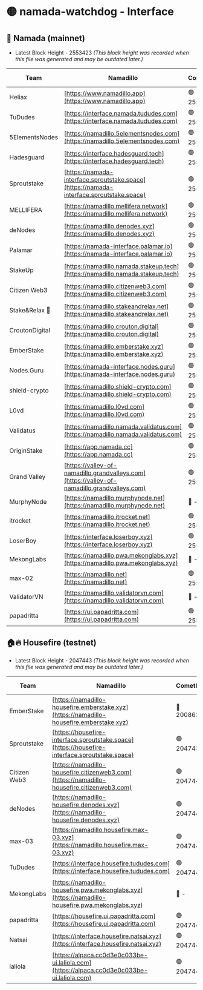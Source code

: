 # 🟡 namada-watchdog - Interface

## 🚀 Namada (mainnet)
- Latest Block Height - 2553423 *(This block height was recorded when this file was generated and may be outdated later.)*

| Team | Namadillo | CometBFT | Indexer | MASP Indexer |
|-|-|-|-|-|
| Heliax | [https://www.namadillo.app](https://www.namadillo.app) | 🟢 2553404 | 🟢 2553404 | 🟢 2553403 |
| TuDudes | [https://interface.namada.tududes.com](https://interface.namada.tududes.com) | 🟢 2553404 | 🟢 2553404 | 🟢 2553404 |
| 5ElementsNodes | [https://namadillo.5elementsnodes.com](https://namadillo.5elementsnodes.com) | 🟢 2553404 | 🟢 2553404 | 🟢 2553404 |
| Hadesguard | [https://interface.hadesguard.tech](https://interface.hadesguard.tech) | 🟢 2553405 | 🟢 2553405 | 🟢 2553405 |
| Sproutstake | [https://namada-interface.sproutstake.space](https://namada-interface.sproutstake.space) | 🟢 2553405 | 🔴 2513702 | 🔴 - |
| MELLIFERA | [https://namadillo.mellifera.network](https://namadillo.mellifera.network) | 🟢 2553408 | 🟢 2553408 | 🟢 2553408 |
| deNodes | [https://namadillo.denodes.xyz](https://namadillo.denodes.xyz) | 🟢 2553409 | 🟢 2553409 | 🟢 2553409 |
| Palamar | [https://namada-interface.palamar.io](https://namada-interface.palamar.io) | 🟢 2553410 | 🟢 2553409 | 🟢 2553409 |
| StakeUp | [https://namadillo.namada.stakeup.tech](https://namadillo.namada.stakeup.tech) | 🟢 2553410 | 🟢 2553410 | 🟢 2553410 |
| Citizen Web3 | [https://namadillo.citizenweb3.com](https://namadillo.citizenweb3.com) | 🟢 2553411 | 🟢 2553410 | 🟢 2553411 |
| Stake&Relax 🦥 | [https://namadillo.stakeandrelax.net](https://namadillo.stakeandrelax.net) | 🟢 2553411 | 🟢 2553411 | 🟢 2553411 |
| CroutonDigital | [https://namadillo.crouton.digital](https://namadillo.crouton.digital) | 🟢 2553412 | 🟢 2553412 | 🟢 2553412 |
| EmberStake | [https://namadillo.emberstake.xyz](https://namadillo.emberstake.xyz) | 🟢 2553412 | 🟢 2553412 | 🟢 2553412 |
| Nodes.Guru | [https://namada-interface.nodes.guru](https://namada-interface.nodes.guru) | 🟢 2553413 | 🟢 2553413 | 🟢 2553412 |
| shield-crypto | [https://namadillo.shield-crypto.com](https://namadillo.shield-crypto.com) | 🟢 2553414 | 🟢 2553414 | 🟢 2553414 |
| L0vd | [https://namadillo.l0vd.com](https://namadillo.l0vd.com) | 🟢 2553414 | 🟢 2553414 | 🟢 2553414 |
| Validatus | [https://namadillo.namada.validatus.com](https://namadillo.namada.validatus.com) | 🟢 2553415 | 🟢 2553415 | 🟢 2553415 |
| OriginStake | [https://app.namada.cc](https://app.namada.cc) | 🟢 2553416 | 🟢 2553416 | 🟢 2553415 |
| Grand Valley | [https://valley-of-namadillo.grandvalleys.com](https://valley-of-namadillo.grandvalleys.com) | 🟢 2553416 | 🟢 2553416 | 🟢 2553416 |
| MurphyNode | [https://namadillo.murphynode.net](https://namadillo.murphynode.net) | 🔴 - | 🔴 - | 🔴 - |
| itrocket | [https://namadillo.itrocket.net](https://namadillo.itrocket.net) | 🟢 2553418 | 🟢 2553418 | 🟢 2553418 |
| LoserBoy | [https://interface.loserboy.xyz](https://interface.loserboy.xyz) | 🟢 2553419 | 🟢 2553418 | 🟢 2553419 |
| MekongLabs | [https://namadillo.pwa.mekonglabs.xyz](https://namadillo.pwa.mekonglabs.xyz) | 🔴 - | 🔴 - | 🔴 - |
| max-02 | [https://namadillo.net](https://namadillo.net) | 🟢 2553421 | 🟢 2553421 | 🟢 2553421 |
| ValidatorVN | [https://namadillo.validatorvn.com](https://namadillo.validatorvn.com) | 🔴 - | 🔴 - | 🔴 - |
| papadritta | [https://ui.papadritta.com](https://ui.papadritta.com) | 🟢 2553423 | 🟢 2553423 | 🟢 2553423 |

## 🏠🔥 Housefire (testnet)
- Latest Block Height - 2047443 *(This block height was recorded when this file was generated and may be outdated later.)*

| Team | Namadillo | CometBFT | Indexer | MASP Indexer |
|-|-|-|-|-|
| EmberStake | [https://namadillo-housefire.emberstake.xyz](https://namadillo-housefire.emberstake.xyz) | 🔴 2008636 | 🔴 2008636 | 🔴 2008636 |
| Sproutstake | [https://housefire-interface.sproutstake.space](https://housefire-interface.sproutstake.space) | 🟢 2047439 | 🟢 2047439 | 🟢 2047439 |
| Citizen Web3 | [https://namadillo-housefire.citizenweb3.com](https://namadillo-housefire.citizenweb3.com) | 🟢 2047440 | 🟢 2047440 | 🟢 2047439 |
| deNodes | [https://namadillo-housefire.denodes.xyz](https://namadillo-housefire.denodes.xyz) | 🟢 2047440 | 🟢 2047440 | 🟢 2047440 |
| max-03 | [https://namadillo.housefire.max-03.xyz](https://namadillo.housefire.max-03.xyz) | 🟢 2047440 | 🟢 2047440 | 🟢 2047440 |
| TuDudes | [https://interface.housefire.tududes.com](https://interface.housefire.tududes.com) | 🟢 2047441 | 🟢 2047441 | 🟢 2047441 |
| MekongLabs | [https://namadillo-housefire.pwa.mekonglabs.xyz](https://namadillo-housefire.pwa.mekonglabs.xyz) | 🔴 - | 🔴 - | 🔴 - |
| papadritta | [https://housefire.ui.papadritta.com](https://housefire.ui.papadritta.com) | 🟢 2047443 | 🟢 2047443 | 🟢 2047443 |
| Natsai | [https://interface.housefire.natsai.xyz](https://interface.housefire.natsai.xyz) | 🟢 2047443 | 🟢 2047443 | 🟢 2047443 |
| laliola | [https://alpaca.cc0d3e0c033be-ui.laliola.com](https://alpaca.cc0d3e0c033be-ui.laliola.com) | 🟢 2047443 | 🟢 2047443 | 🟢 2047443 |

